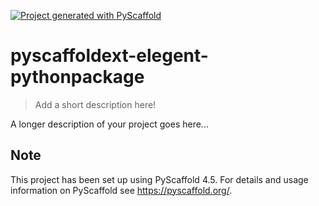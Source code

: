 <!-- These are examples of badges you might want to add to your README:
     please update the URLs accordingly

[![Built Status](https://api.cirrus-ci.com/github/<USER>/pyscaffoldext-elegent-pythonpackage.svg?branch=main)](https://cirrus-ci.com/github/<USER>/pyscaffoldext-elegent-pythonpackage)
[![ReadTheDocs](https://readthedocs.org/projects/pyscaffoldext-elegent-pythonpackage/badge/?version=latest)](https://pyscaffoldext-elegent-pythonpackage.readthedocs.io/en/stable/)
[![Coveralls](https://img.shields.io/coveralls/github/<USER>/pyscaffoldext-elegent-pythonpackage/main.svg)](https://coveralls.io/r/<USER>/pyscaffoldext-elegent-pythonpackage)
[![PyPI-Server](https://img.shields.io/pypi/v/pyscaffoldext-elegent-pythonpackage.svg)](https://pypi.org/project/pyscaffoldext-elegent-pythonpackage/)
[![Conda-Forge](https://img.shields.io/conda/vn/conda-forge/pyscaffoldext-elegent-pythonpackage.svg)](https://anaconda.org/conda-forge/pyscaffoldext-elegent-pythonpackage)
[![Monthly Downloads](https://pepy.tech/badge/pyscaffoldext-elegent-pythonpackage/month)](https://pepy.tech/project/pyscaffoldext-elegent-pythonpackage)
[![Twitter](https://img.shields.io/twitter/url/http/shields.io.svg?style=social&label=Twitter)](https://twitter.com/pyscaffoldext-elegent-pythonpackage)
-->

[![Project generated with PyScaffold](https://img.shields.io/badge/-PyScaffold-005CA0?logo=pyscaffold)](https://pyscaffold.org/)

# pyscaffoldext-elegent-pythonpackage

> Add a short description here!

A longer description of your project goes here...


<!-- pyscaffold-notes -->

## Note

This project has been set up using PyScaffold 4.5. For details and usage
information on PyScaffold see https://pyscaffold.org/.
